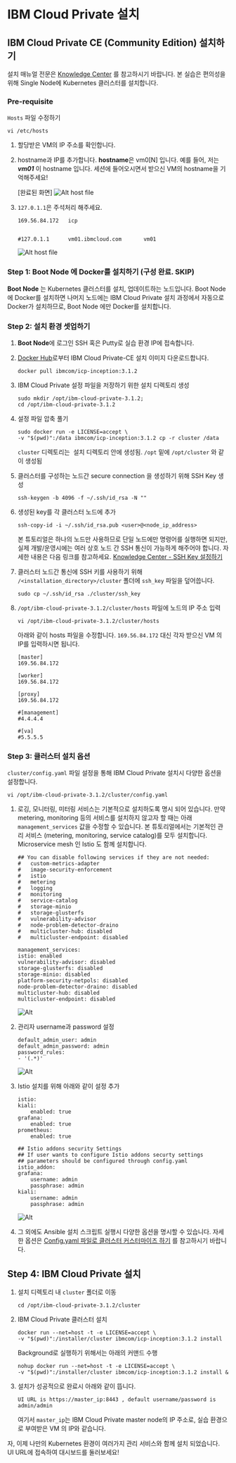 # IBM Cloud Private 설치 

## IBM Cloud Private CE (Community Edition) 설치하기
설치 매뉴얼 전문은 [Knowledge Center](https://www.ibm.com/support/knowledgecenter/SSBS6K_2.1.0.3/installing/install_containers_CE.html) 를 참고하시기 바랍니다.
본 실습은 편의성을 위해 Single Node에 Kubernetes 클러스터를 설치합니다.


### Pre-requisite 
`Hosts` 파일 수정하기 
```
vi /etc/hosts
```

1. 할당받은 VM의 IP 주소를 확인합니다. 

2. hostname과 IP를 추가합니다. 
**hostname**은 vm0[N] 입니다. 예를 들어, 저는 _**vm01**_ 이 hostname 입니다. 
세션에 들어오시면서 받으신 VM의 hostname을 기억해주세요! 

    [완료된 화면]
    ![Alt host file](./images/install-icp-1.png)

3. `127.0.1.1`은 주석처리 해주세요. 
    ```
    169.56.84.172   icp


    #127.0.1.1      vm01.ibmcloud.com       vm01
    ```
    ![Alt host file](./images/install-icp-2.png)

### Step 1: Boot Node 에 Docker를 설치하기 (구성 완료. SKIP)
**Boot Node** 는 Kubernetes 클러스터를 설치, 업데이트하는 노드입니다. 
Boot Node 에 Docker를 설치하면 나머지 노드에는 IBM Cloud Private 설치 과정에서 자동으로 Docker가 설치하므로, Boot Node 에만 Docker를 설치합니다. 


### Step 2: 설치 환경 셋업하기
1. **Boot Node**에 로그인
SSH 혹은 Putty로 실습 환경 IP에 접속합니다. 

2. [Docker Hub](https://hub.docker.com/r/ibmcom/icp-inception/)로부터 IBM Cloud Private-CE 설치 이미지 다운로드합니다.
    ```
    docker pull ibmcom/icp-inception:3.1.2
    ```

3. IBM Cloud Private 설정 파일을 저장하기 위한 설치 디렉토리 생성
    ```
    sudo mkdir /opt/ibm-cloud-private-3.1.2;
    cd /opt/ibm-cloud-private-3.1.2
    ```
 
 4. 설정 파일 압축 풀기
    ```
    sudo docker run -e LICENSE=accept \
    -v "$(pwd)":/data ibmcom/icp-inception:3.1.2 cp -r cluster /data
    ```
    `cluster` 디렉토리는  설치 디렉토리 안에 생성됨. `/opt` 밑에 `/opt/cluster` 와 같이 생성됨


 5. 클러스터를 구성하는 노드간 secure connection 을 생성하기 위해 SSH Key 생성 
    ``` 
    ssh-keygen -b 4096 -f ~/.ssh/id_rsa -N ""
    ```
 
 6. 생성된 key를 각 클러스터 노드에 추가
    ```
    ssh-copy-id -i ~/.ssh/id_rsa.pub <user>@<node_ip_address>
    ```  

     본 튜토리얼은 하나의 노드만 사용하므로 단일 노드에만 명령어를 실행하면 되지만, 실제 개발/운영시에는 여러 상호 노드 간 SSH 통신이 가능하게 해주어야 합니다. 자세한 내용은 다음 링크를 참고하세요. [Knowledge Center - SSH Key 설정하기](https://www.ibm.com/support/knowledgecenter/SSBS6K_3.1.2/installing/ssh_keys.html)

7. 클러스터 노드간 통신에 SSH 키를 사용하기 위해 `/<installation_directory>/cluster` 폴더에 `ssh_key` 파일을 덮어씁니다. 
    ```
    sudo cp ~/.ssh/id_rsa ./cluster/ssh_key
    ``` 

 8. `/opt/ibm-cloud-private-3.1.2/cluster/hosts` 파일에 노드의 IP 주소 입력
    ```
    vi /opt/ibm-cloud-private-3.1.2/cluster/hosts
    ``` 

    아래와 같이 hosts 파일을 수정합니다. 
    `169.56.84.172` 대신 각자 받으신 VM 의 IP를 입력하시면 됩니다. 
 
    ```
    [master]
    169.56.84.172

    [worker]
    169.56.84.172

    [proxy]
    169.56.84.172

    #[management]
    #4.4.4.4

    #[va]
    #5.5.5.5
    ```


### Step 3: 클러스터 설치 옵션
`cluster/config.yaml` 파일 설정을 통해 IBM Cloud Private 설치시 다양한 옵션을 설정합니다.

```
vi /opt/ibm-cloud-private-3.1.2/cluster/config.yaml
```

1. 로깅, 모니터링, 미터링 서비스는 기본적으로 설치하도록 명시 되어 있습니다. 만약 metering, monitoring 등의 서비스를 설치하지 않고자 할 때는 아래 `management_services` 값을 수정할 수 있습니다. 본 튜토리얼에서는 기본적인 관리 서비스 (metering, monitoring, service catalog)를 모두 설치합니다. Microservice mesh 인 Istio 도 함께 설치합니다.
  
    ```
    ## You can disable following services if they are not needed:
    #   custom-metrics-adapter
    #   image-security-enforcement
    #   istio
    #   metering
    #   logging
    #   monitoring
    #   service-catalog
    #   storage-minio
    #   storage-glusterfs
    #   vulnerability-advisor
    #   node-problem-detector-draino
    #   multicluster-hub: disabled
    #   multicluster-endpoint: disabled

    management_services:
    istio: enabled
    vulnerability-advisor: disabled
    storage-glusterfs: disabled
    storage-minio: disabled
    platform-security-netpols: disabled
    node-problem-detector-draino: disabled
    multicluster-hub: disabled
    multicluster-endpoint: disabled
    ```
    ![Alt](./images/install-icp-3.png)

3. 관리자 username과 password 설정 
    ```
    default_admin_user: admin
    default_admin_password: admin
    password_rules:
    - '(.*)'
    ```
    ![Alt](./images/install-icp-4.png)

4. Istio 설치를 위해 아래와 같이 설정 추가 
    ```
    istio:
    kiali:
        enabled: true
    grafana:
        enabled: true
    prometheus:
        enabled: true

    ## Istio addons security Settings
    ## If user wants to configure Istio addons securty settings
    ## parameters should be configured through config.yaml
    istio_addon:
    grafana:
        username: admin
        passphrase: admin
    kiali:
        username: admin
        passphrase: admin
    ```
    ![Alt](./images/install-icp-5.png)

5. 그 외에도 Ansible 설치 스크립트 실행시 다양한 옵션을 명시할 수 있습니다. 자세한 옵션은 [Config.yaml 파일로 클러스터 커스터마이즈 하기](https://www.ibm.com/support/knowledgecenter/en/SSBS6K_3.1.2/installing/config_yaml.html) 를 참고하시기 바랍니다. 
    <!--https://asciinema.org/a/ycmWE0uQ06tQXZUA9yTU0eH4H-->


## Step 4: IBM Cloud Private 설치 
1. 설치 디렉토리 내 `cluster` 폴더로 이동 
    ```
    cd /opt/ibm-cloud-private-3.1.2/cluster
    ```
2. IBM Cloud Private 클러스터 설치 
    ```
    docker run --net=host -t -e LICENSE=accept \
    -v "$(pwd)":/installer/cluster ibmcom/icp-inception:3.1.2 install
    ```

    Background로 실행하기 위해서는 아래의 커맨드 수행
    ```
    nohup docker run --net=host -t -e LICENSE=accept \
    -v "$(pwd)":/installer/cluster ibmcom/icp-inception:3.1.2 install &
    ```

3. 설치가 성공적으로 완료시 아래와 같이 뜹니다. 
    ```
    UI URL is https://master_ip:8443 , default username/password is admin/admin
    ```

    여기서 `master_ip`는 IBM Cloud Private master node의 IP 주소로, 실습 환경으로 부여받은 VM 의 IP와 같습니다. 

자, 이제 나만의 Kubernetes 환경이 여러가지 관리 서비스와 함께 설치 되었습니다. 
UI URL에 접속하여 대시보드를 둘러보세요!

